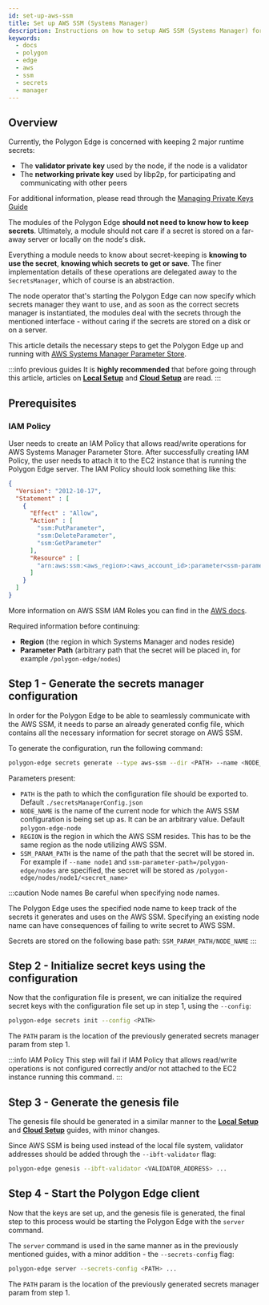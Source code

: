 ```yaml
---
id: set-up-aws-ssm
title: Set up AWS SSM (Systems Manager)
description: Instructions on how to setup AWS SSM (Systems Manager) for Polygon Edge.
keywords:
  - docs
  - polygon
  - edge
  - aws
  - ssm
  - secrets
  - manager
---
```


## Overview

Currently, the Polygon Edge is concerned with keeping 2 major runtime secrets:
* The **validator private key** used by the node, if the node is a validator
* The **networking private key** used by libp2p, for participating and communicating with other peers

For additional information, please read through the [Managing Private Keys Guide](/docs/edge/configuration/manage-private-keys)

The modules of the Polygon Edge **should not need to know how to keep secrets**. Ultimately, a module should not care if
a secret is stored on a far-away server or locally on the node's disk.

Everything a module needs to know about secret-keeping is **knowing to use the secret**, **knowing which secrets to get
or save**. The finer implementation details of these operations are delegated away to the `SecretsManager`, which of course is an abstraction.

The node operator that's starting the Polygon Edge can now specify which secrets manager they want to use, and as soon
as the correct secrets manager is instantiated, the modules deal with the secrets through the mentioned interface -
without caring if the secrets are stored on a disk or on a server.

This article details the necessary steps to get the Polygon Edge up and running with
[AWS Systems Manager Parameter Store](https://docs.aws.amazon.com/systems-manager/latest/userguide/systems-manager-parameter-store.html).

:::info previous guides
It is **highly recommended** that before going through this article, articles on [**Local Setup**](/docs/edge/get-started/set-up-ibft-locally)
and [**Cloud Setup**](/docs/edge/get-started/set-up-ibft-on-the-cloud) are read.
:::


## Prerequisites
### IAM Policy
User needs to create an IAM Policy that allows read/write operations for AWS Systems Manager Parameter Store.
After successfully creating IAM Policy, the user needs to attach it to the EC2 instance that is running the Polygon Edge server.
The IAM Policy should look something like this:
```json
{
  "Version": "2012-10-17",
  "Statement" : [
    {
      "Effect" : "Allow",
      "Action" : [
        "ssm:PutParameter",
        "ssm:DeleteParameter",
        "ssm:GetParameter"
      ],
      "Resource" : [
        "arn:aws:ssm:<aws_region>:<aws_account_id>:parameter<ssm-parameter-path>*"
      ]
    }
  ]
}
```
More information on AWS SSM IAM Roles you can find in the [AWS docs](https://docs.aws.amazon.com/systems-manager/latest/userguide/setup-instance-profile.html).

Required information before continuing:
* **Region** (the region in which Systems Manager and nodes reside)
* **Parameter Path** (arbitrary path that the secret will be placed in, for example `/polygon-edge/nodes`)

## Step 1 - Generate the secrets manager configuration

In order for the Polygon Edge to be able to seamlessly communicate with the AWS SSM, it needs to parse an already
generated config file, which contains all the necessary information for secret storage on AWS SSM.

To generate the configuration, run the following command:

```bash
polygon-edge secrets generate --type aws-ssm --dir <PATH> --name <NODE_NAME> --extra region=<REGION>,ssm-parameter-path=<SSM_PARAM_PATH>
```

Parameters present:
* `PATH` is the path to which the configuration file should be exported to. Default `./secretsManagerConfig.json`
* `NODE_NAME` is the name of the current node for which the AWS SSM configuration is being set up as. It can be an arbitrary value. Default `polygon-edge-node`
* `REGION` is the region in which the AWS SSM resides. This has to be the same region as the node utilizing AWS SSM.
* `SSM_PARAM_PATH` is the name of the path that the secret will be stored in. For example if `--name node1` and `ssm-parameter-path=/polygon-edge/nodes`
are specified, the secret will be stored as `/polygon-edge/nodes/node1/<secret_name>`

:::caution Node names
Be careful when specifying node names.

The Polygon Edge uses the specified node name to keep track of the secrets it generates and uses on the AWS SSM.
Specifying an existing node name can have consequences of failing to write secret to AWS SSM.

Secrets are stored on the following base path: `SSM_PARAM_PATH/NODE_NAME`
:::

## Step 2 - Initialize secret keys using the configuration

Now that the configuration file is present, we can initialize the required secret keys with the configuration
file set up in step 1, using the `--config`:

```bash
polygon-edge secrets init --config <PATH>
```

The `PATH` param is the location of the previously generated secrets manager param from step 1.

:::info IAM Policy
This step will fail if IAM Policy that allows read/write operations is not configured correctly and/or not attached to the EC2 instance running this command. 
:::

## Step 3 - Generate the genesis file

The genesis file should be generated in a similar manner to the [**Local Setup**](/docs/edge/get-started/set-up-ibft-locally)
and [**Cloud Setup**](/docs/edge/get-started/set-up-ibft-on-the-cloud) guides, with minor changes.

Since AWS SSM is being used instead of the local file system, validator addresses should be added through the `--ibft-validator` flag:
```bash
polygon-edge genesis --ibft-validator <VALIDATOR_ADDRESS> ...
```

## Step 4 - Start the Polygon Edge client

Now that the keys are set up, and the genesis file is generated, the final step to this process would be starting the
Polygon Edge with the `server` command.

The `server` command is used in the same manner as in the previously mentioned guides, with a minor addition - the `--secrets-config` flag:
```bash
polygon-edge server --secrets-config <PATH> ...
```

The `PATH` param is the location of the previously generated secrets manager param from step 1.